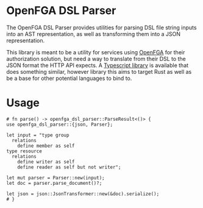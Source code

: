 # OpenFGA DSL Parser

The OpenFGA DSL Parser provides utilities for parsing DSL file string inputs into an AST representation, as well as transforming them into a JSON representation.

This library is meant to be a utility for services using [OpenFGA](https://openfga.dev/) for their authorization solution, but need a way to translate from their DSL to the JSON format the HTTP API expects. A [Typescript library](https://github.com/openfga/syntax-transformer) is available that does something similar, however library this aims to target Rust as well as be a base for other potential languages to bind to.

# Usage

```
# fn parse() -> openfga_dsl_parser::ParseResult<()> {
use openfga_dsl_parser::{json, Parser};

let input = "type group
  relations
    define member as self
type resource
  relations
    define writer as self
    define reader as self but not writer";

let mut parser = Parser::new(input);
let doc = parser.parse_document()?;

let json = json::JsonTransformer::new(&doc).serialize();
# }
```
